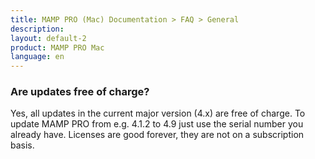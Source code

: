 ```yaml
---
title: MAMP PRO (Mac) Documentation > FAQ > General
description: 
layout: default-2
product: MAMP PRO Mac
language: en
---
```


### Are updates free of charge?

Yes, all updates in the current major version (4.x) are free of charge. To update MAMP PRO from e.g. 4.1.2 to 4.9 just use the serial number you already have. Licenses are good forever, they are not on a subscription basis.


